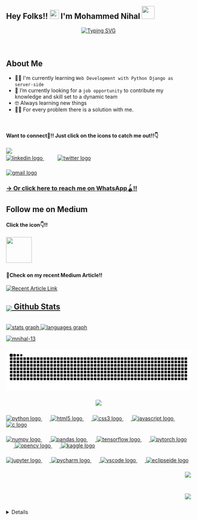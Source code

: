 <h2 align="left">Hey Folks!! <img height="25" width="25" src="https://cdn3.emoji.gg/emojis/wavegif_1860.gif"  /> I'm Mohammed Nihal <img height="35" width="35" src = "https://i.pinimg.com/originals/3f/7e/4e/3f7e4eff7c96e9fe4b8b4b1ff3f7bdb5.gif" > </h2>
<p align="center">
  <a href="https://git.io/typing-svg"><img src="https://readme-typing-svg.demolab.com?font=Fira+Code&pause=1000&color=FFFFF&center=true&vCenter=true&random=false&width=600&lines=Enthusiastic Developer And Data Scientist!!;Always Learning And Building⛓️;Chemist⚗️ Turned InTo Code⚙️;Passionate About Innovations⚒️;Eager To Learn New Technologies!!" alt="Typing SVG" /></a>
</p>

###
<br>
<h2>About Me</h2>

- 👨‍💻 I'm currently learning `Web Development with Python Django as server-side`
- :thinking: I’m currently looking for a `job opportunity` to contribute my knowledge and skill set to a dynamic team <!-- this is [MY RESUME](). -->
- 🤓 Always learning new things
- ✍🏻 For every problem there is a solution with me.
<!--:boom: You can visit [MY WEBSITE]().-->



<br>

###

<h4>  Want to connect🤝!! Just click on the icons to catch me out!!👇 </h4> 
<img src="https://github.com/7oSkaaa/7oSkaaa/blob/main/Images/Connect-with-me.gif?raw=true" width="12%">
<div align="left">
  <a href="https://www.linkedin.com/in/mohammed-nihal-kv-mn13">
    <img src="https://cdn.jsdelivr.net/gh/devicons/devicon/icons/linkedin/linkedin-original.svg" height="57" alt="linkedin logo"  />
  </a>
    <img width="33" />
  <a href="https://twitter.com/mnihal_13">
    <img src="https://cdn.jsdelivr.net/gh/devicons/devicon/icons/twitter/twitter-original.svg" height="57" alt="twitter logo"  /> </a>

</div>

###


<div align="left">
  <a href="mailto:mnkv1013@gmail.com" target="blank">
    <img src="https://img.shields.io/static/v1?message=Gmail&logo=gmail&label=&color=D14836&logoColor=white&labelColor=&style=for-the-badge" height="35" alt="gmail logo"  />
  </a>
</div>

<h3> <a href="https://wa.me/+918129765764"> -> Or click here to reach me on WhatsApp🪀!! </a></h3>

###

<h2> Follow me on Medium  </h2>
<div align="left" >  
  <h4>Click the icon👇!!</h4>
    <a  href="https://medium.com/@mn13"> 
        <img src="https://raw.githubusercontent.com/maurodesouza/profile-readme-generator/master/src/assets/icons/social/medium/default.svg" width="70" height="70" />
    </a>
</div>

###

<h4>📌Check on my recent Medium Article!!</h4> 
<a align="left" target="_blank" href="https://github-readme-medium-recent-article.vercel.app/medium/@mn13/0"><img src="https://github-readme-medium-recent-article.vercel.app/medium/@mn13/0" alt="Recent Article Link"> 

### 

<h2> <img src="https://media1.giphy.com/media/v1.Y2lkPTc5MGI3NjExYzFhYzJkMmQ2MWQ3ZGY3MDhjZTE3MDI2Mzk3NzE1OWQyZTRlMmYwMCZjdD1z/iY8CRBdQXODJSCERIr/giphy.gif" width=5% valign="bottom"> Github Stats </h2>

<br clear="both">

<div align="left">
  <img src="https://github-readme-stats.vercel.app/api?username=mnihal-13&hide_title=false&hide_rank=false&show_icons=true&include_all_commits=true&count_private=true&disable_animations=false&theme=dracula&locale=en&hide_border=false&order=1" height="150" alt="stats graph"  />
  <img src="https://github-readme-stats.vercel.app/api/top-langs?username=mnihal-13&locale=en&hide_title=false&layout=compact&card_width=320&langs_count=5&theme=dracula&hide_border=false&order=2" height="150" alt="languages graph"  />
</div>
<p align="left"><img src="https://github-readme-streak-stats.herokuapp.com/?user=mnihal-13&theme=tokyonight" alt="mnihal-13" /></p>

###

<img src="https://raw.githubusercontent.com/mnihal-13/mnihal-13/output/snake.svg" alt="Snake animation" />

###

<div align="center">
  <img height="270" src="https://mir-s3-cdn-cf.behance.net/project_modules/fs/bbefa799786133.5efa9bf3d1b49.gif"  />
</div>

###

<div align="left">
  <img src="https://cdn.jsdelivr.net/gh/devicons/devicon/icons/python/python-original.svg" height="48" alt="python logo"  />
  <img width="20" />
  <img src="https://cdn.jsdelivr.net/gh/devicons/devicon/icons/html5/html5-original.svg" height="48" alt="html5 logo"  />
  <img width="20" />
  <img src="https://cdn.jsdelivr.net/gh/devicons/devicon/icons/css3/css3-original.svg" height="48" alt="css3 logo"  />
  <img width="20" />
  <img src="https://cdn.jsdelivr.net/gh/devicons/devicon/icons/javascript/javascript-original.svg" height="48" alt="javascript logo"  />
  <img width="20" />
  <img src="https://cdn.jsdelivr.net/gh/devicons/devicon/icons/c/c-original.svg" height="48" alt="c logo"  />
</div>

### 

<div align="left"> 
  <img src="https://cdn.jsdelivr.net/gh/devicons/devicon/icons/numpy/numpy-original.svg" height="48" alt="numpy logo"  />
  <img width="20" />
  <img src="https://cdn.jsdelivr.net/gh/devicons/devicon/icons/pandas/pandas-original.svg" height="48" alt="pandas logo"  />
  <img width="20" />
  <img src="https://cdn.jsdelivr.net/gh/devicons/devicon/icons/tensorflow/tensorflow-original.svg" height="48" alt="tensorflow logo"  />
  <img width="20" />
  <img src="https://cdn.jsdelivr.net/gh/devicons/devicon/icons/pytorch/pytorch-original.svg" height="48" alt="pytorch logo"  />
  <img width="20" />
  <img src="https://cdn.jsdelivr.net/gh/devicons/devicon/icons/opencv/opencv-original.svg" height="48" alt="opencv logo"  />
  <img width="20" />
  <img src="https://cdn.jsdelivr.net/gh/devicons/devicon/icons/kaggle/kaggle-original.svg" height="48" alt="kaggle logo"  />
</div>

###

<div align="left">
  <img src="https://cdn.jsdelivr.net/gh/devicons/devicon/icons/jupyter/jupyter-original.svg" height="48" alt="jupyter logo"  />
  <img width="20" />
  <img src="https://cdn.jsdelivr.net/gh/devicons/devicon/icons/pycharm/pycharm-original.svg" height="48" alt="pycharm logo"  />
  <img width="20" />
  <img src="https://cdn.jsdelivr.net/gh/devicons/devicon/icons/vscode/vscode-original.svg" height="48" alt="vscode logo"  />
  <img width="20" />
  <img src="https://skillicons.dev/icons?i=eclipse" height="48" alt="eclipseide logo"  />
</div>

###

<div align="right">
  <img src="https://profile-counter.glitch.me/mnihal-13/count.svg?"  />
</div>

###

<br clear="both">

<div align="right">
  <img src="https://visitor-badge.laobi.icu/badge?page_id=mnihal-13.mnihal-13&left_color=indigo&left_text=Who's%20There"  />
</div>

###

<details><summary><h2> :open_file_folder: Click Here To Show My Project Repositories🚨</h2></summary>

  ----
    
  <div>
    <p align="center">
    <a href="https://github.com/mnihal-13/Python-Mini-Projects">
            <img src="https://github-readme-stats.vercel.app/api/pin/?username=mnihal-13&repo=Python-Mini-Projects&theme=tokyonight" alt="Python repo" />
        </a>  
    <a href="https://github.com/mnihal-13/Machine-Learninghttps://github.com/mnihal-13/Machine-Learning">
            <img src="https://github-readme-stats.vercel.app/api/pin/?username=mnihal-13&repo=Machine-Learning&theme=tokyonight" alt="ML repo" />
      </a>
    <a href="https://github.com/mnihal-13/Deep-Learning">
            <img src="https://github-readme-stats.vercel.app/api/pin/?username=mnihal-13&repo=Deep-Learning&theme=tokyonight" alt="Deep Learning repo" />
        </a>
    <a href="https://github.com/mnihal-13/Exploratory-Data-Analysis">
            <img src="https://github-readme-stats.vercel.app/api/pin/?username=mnihal-13&repo=Exploratory-Data-Analysis&theme=tokyonight" alt="Data Analysis repo" />
        </a>
    <a href="https://github.com/mnihal-13/NLP">
            <img src="https://github-readme-stats.vercel.app/api/pin/?username=mnihal-13&repo=NLP&theme=tokyonight" alt="NLP repo" />
        </a>
    <a href="https://github.com/mnihal-13/Image-Processing-Proj">
          <img src="https://github-readme-stats.vercel.app/api/pin/?username=mnihal-13&repo=Image-Processing-Proj&theme=tokyonight" alt="Image Processing repo" />
        </a>
    <a href="https://github.com/mnihal-13/Machine-Learning-Basic-Projects-">
            <img src="https://github-readme-stats.vercel.app/api/pin/?username=mnihal-13&repo=Machine-Learning-Basic-Projects-&theme=tokyonight" alt="ML basic repo" />
        </a>  
    </p>
  </div>
</details>
  
